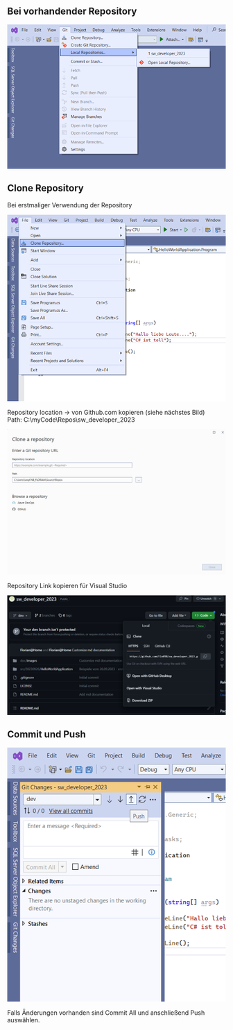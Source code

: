 ## Bei vorhandender Repository
![TestImage](images/openLocalRepositories.png)

## Clone Repository
Bei erstmaliger Verwendung der Repository

![TestImage](images/cloneRepository.png)

Repository location -> von Github.com kopieren (siehe nächstes Bild) <br>
Path: C:\myCode\Repos\sw_developer_2023 <br>

![TestImage](images/cloneARepository.png) <br>

Repository Link kopieren für Visual Studio <br>

![TestImage](images/repositoryLink.png)


## Commit und Push
![TestImage](images/commitPush.png)

Falls Änderungen vorhanden sind Commit All und anschließend Push auswählen.